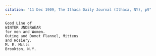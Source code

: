 ```yaml
---
citation: "11 Dec 1909, The Ithaca Daily Journal (Ithaca, NY), p9"
---
```


    Good Line of
    WINTER UNDERWEAR
    for men and Women.
    Outing and Domet Flannel, Mittens
    and Hosiery.
    M. E. Mills
    Brookton, N.Y. 


